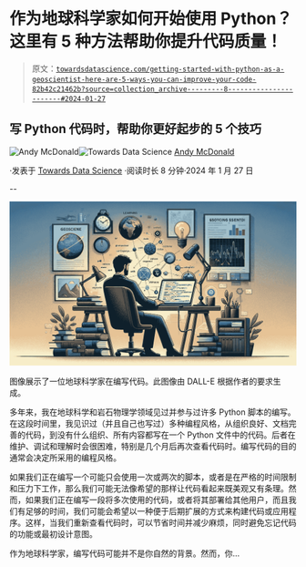 # 作为地球科学家如何开始使用 Python？这里有 5 种方法帮助你提升代码质量！

> 原文：[`towardsdatascience.com/getting-started-with-python-as-a-geoscientist-here-are-5-ways-you-can-improve-your-code-82b42c21462b?source=collection_archive---------8-----------------------#2024-01-27`](https://towardsdatascience.com/getting-started-with-python-as-a-geoscientist-here-are-5-ways-you-can-improve-your-code-82b42c21462b?source=collection_archive---------8-----------------------#2024-01-27)

## 写 Python 代码时，帮助你更好起步的 5 个技巧

[](https://andymcdonaldgeo.medium.com/?source=post_page---byline--82b42c21462b--------------------------------)![Andy McDonald](https://andymcdonaldgeo.medium.com/?source=post_page---byline--82b42c21462b--------------------------------)[](https://towardsdatascience.com/?source=post_page---byline--82b42c21462b--------------------------------)![Towards Data Science](https://towardsdatascience.com/?source=post_page---byline--82b42c21462b--------------------------------) [Andy McDonald](https://andymcdonaldgeo.medium.com/?source=post_page---byline--82b42c21462b--------------------------------)

·发表于 [Towards Data Science](https://towardsdatascience.com/?source=post_page---byline--82b42c21462b--------------------------------) ·阅读时长 8 分钟·2024 年 1 月 27 日

--

![](img/84fdf84633bc8cc076777d7af8c5e8ca.png)

图像展示了一位地球科学家在编写代码。此图像由 DALL-E 根据作者的要求生成。

多年来，我在地球科学和岩石物理学领域见过并参与过许多 Python 脚本的编写。在这段时间里，我见识过（并且自己也写过）多种编程风格，从组织良好、文档完善的代码，到没有什么组织、所有内容都写在一个 Python 文件中的代码。后者在维护、调试和理解时会很困难，特别是几个月后再次查看代码时。编写代码的目的通常会决定所采用的编程风格。

如果我们正在编写一个可能只会使用一次或两次的脚本，或者是在严格的时间限制和压力下工作，那么我们可能无法像希望的那样让代码看起来既美观又有条理。然而，如果我们正在编写一段将多次使用的代码，或者将其部署给其他用户，而且我们有足够的时间，我们可能会希望以一种便于后期扩展的方式来构建代码或应用程序。这样，当我们重新查看代码时，可以节省时间并减少麻烦，同时避免忘记代码的功能或最初设计意图。

作为地球科学家，编写代码可能并不是你自然的背景。然而，你…

